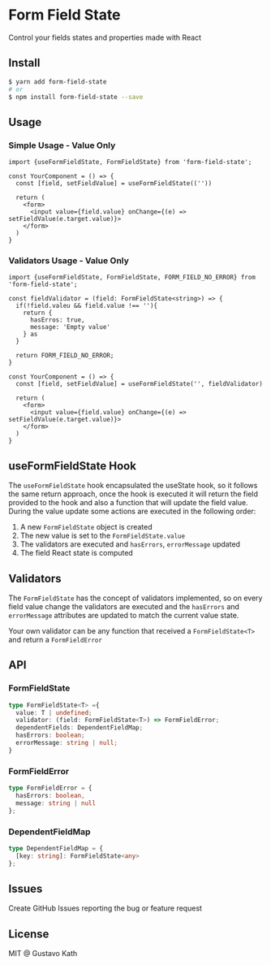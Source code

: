 # Form Field State

Control your fields states and properties made with React

## Install

```sh
$ yarn add form-field-state
# or
$ npm install form-field-state --save
```

## Usage

### Simple Usage - Value Only

```tsx
import {useFormFieldState, FormFieldState} from 'form-field-state';

const YourComponent = () => {
  const [field, setFieldValue] = useFormFieldState((''))

  return (
    <form>
      <input value={field.value} onChange={(e) => setFieldValue(e.target.value)}>
    </form>
  )
}
```

### Validators Usage - Value Only

```tsx
import {useFormFieldState, FormFieldState, FORM_FIELD_NO_ERROR} from 'form-field-state';

const fieldValidator = (field: FormFieldState<string>) => {
  if(!field.valeu && field.value !== ''){
    return {
      hasErros: true,
      message: 'Empty value'
    } as
  }

  return FORM_FIELD_NO_ERROR;
}

const YourComponent = () => {
  const [field, setFieldValue] = useFormFieldState('', fieldValidator)

  return (
    <form>
      <input value={field.value} onChange={(e) => setFieldValue(e.target.value)}>
    </form>
  )
}
```

## useFormFieldState Hook

The `useFormFieldState` hook encapsulated the useState hook, so it follows the same return approach, once the hook is executed it will return the field provided to the hook and also a function that will update the field value. During the value update some actions are executed in the following order:

1. A new `FormFieldState` object is created
2. The new value is set to the `FormFieldState.value`
3. The validators are executed and `hasErrors`, `errorMessage` updated
4. The field React state is computed

## Validators

The `FormFieldState` has the concept of validators implemented, so on every field value change the validators are executed and the `hasErrors` and `errorMessage` attributes are updated to match the current value state.

Your own validator can be any function that received a `FormFieldState<T>` and return a `FormFieldError`

## API

### FormFieldState

```ts
type FormFieldState<T> ={
  value: T | undefined;
  validator: (field: FormFieldState<T>) => FormFieldError;
  dependentFields: DependentFieldMap;
  hasErrors: boolean;
  errorMessage: string | null;
}
```

### FormFieldError

```ts
type FormFieldError = {
  hasErrors: boolean,
  message: string | null
};
```

### DependentFieldMap

```ts
type DependentFieldMap = {
  [key: string]: FormFieldState<any>
};
```

## Issues

Create GitHub Issues reporting the bug or feature request

## License

MIT @ Gustavo Kath
